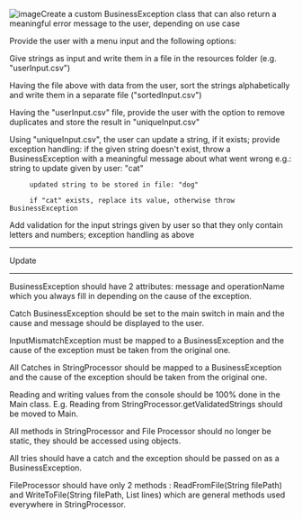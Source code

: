 ![image](https://github.com/reylio06/java_themes_part_2/assets/101171969/2045c2f3-b116-4553-afc4-05ad04c3cee0)Create a custom BusinessException class that can also return a meaningful error message to the user, depending on use case
 

Provide the user with a menu input and the following options:
 

Give strings as input and write them in a file in the resources folder (e.g. "userInput.csv")

Having the file above with data from the user, sort the strings alphabetically and write them in a separate file ("sortedInput.csv")

Having the "userInput.csv" file, provide the user with the option to remove duplicates and store the result in "uniqueInput.csv"

Using "uniqueInput.csv", the user can update a string, if it exists; provide exception handling: if the given string doesn't exist, throw a BusinessException with a meaningful message about what went wrong
e.g.: string to update given by user: "cat"

         updated string to be stored in file: "dog"

         if "cat" exists, replace its value, otherwise throw BusinessException

Add validation for the input strings given by user so that they only contain letters and numbers; exception handling as above

-------------------------------------------------------------------------

Update

-------------------------------------------------------------------------

BusinessException should have 2 attributes: message and operationName which you always fill in depending on the cause of the exception.

Catch BusinessException should be set to the main switch in main and the cause and message should be displayed to the user.

InputMismatchException must be mapped to a BusinessException and the cause of the exception must be taken from the original one.

All Catches in StringProcessor should be mapped to a BusinessException and the cause of the exception should be taken from the original one.

Reading and writing values from the console should be 100% done in the Main class. E.g. Reading from StringProcessor.getValidatedStrings should be moved to Main.

All methods in StringProcessor and File Processor should no longer be static, they should be accessed using objects.

All tries should have a catch and the exception should be passed on as a BusinessException.

FileProcessor should have only 2 methods : ReadFromFile(String filePath) and WriteToFile(String filePath, List<String> lines) which are general methods used everywhere in StringProcessor.
